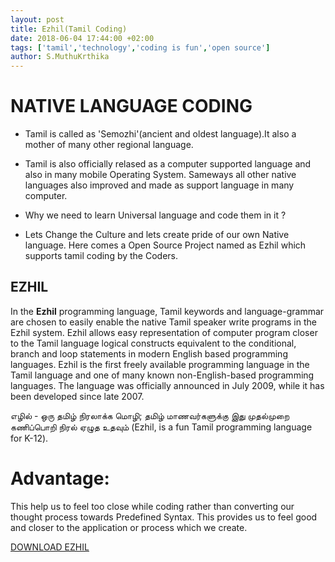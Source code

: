 ```yaml
---
layout: post
title: Ezhil(Tamil Coding)
date: 2018-06-04 17:44:00 +02:00
tags: ['tamil','technology','coding is fun','open source']
author: S.MuthuKrthika
---
```

# NATIVE LANGUAGE CODING
* Tamil is called as 'Semozhi'(ancient and oldest language).It also a mother of many other regional language.

* Tamil is also officially relased as a computer supported language and also in many mobile Operating System. Sameways all other native languages also improved and made as support language in many computer.

* Why we need to learn Universal language and code them in it ?

* Lets Change the Culture and lets create pride of our own Native language.
Here comes a Open Source Project named as Ezhil which supports tamil coding by the Coders.
## EZHIL
In the **Ezhil** programming language, Tamil keywords and language-grammar are chosen to easily enable the native Tamil speaker write programs in the Ezhil system. 
Ezhil allows easy representation of computer program closer to the Tamil language logical constructs equivalent to the conditional, branch and loop statements in modern English based programming languages. Ezhil is the first freely available programming language in the Tamil language and one of many known non-English-based programming languages. 
The language was officially announced in July 2009, while it has been developed since late 2007.

எழில் - ஒரு தமிழ் நிரலாக்க மொழி; தமிழ் மாணவர்களுக்கு இது முதல்முறை கணிப்பொறி நிரல் ஏழுத உதவும் (Ezhil, is a fun Tamil programming language for K-12). 

# Advantage:
This help us to feel too close while coding rather than converting our thought process towards Predefined Syntax.
This provides us to feel good and closer to the application or process which we create.

[DOWNLOAD EZHIL](https://github.com/Ezhil-Language-Foundation/Ezhil-Lang)

